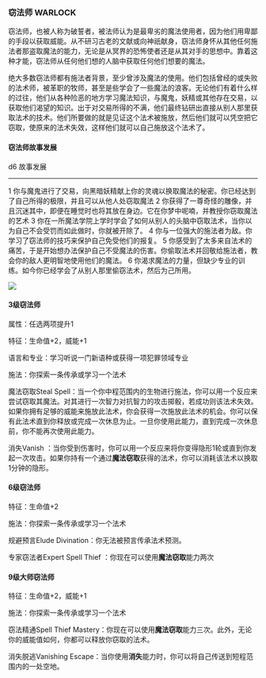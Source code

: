### 窃法师 WARLOCK

窃法师，也被人称为破誓者，被法师认为是最卑劣的魔法使用者，因为他们用卑鄙的手段以获取威能。从不研习古老的文献或向神祇献身，窃法师身怀从其他任何施法者那盗取魔法的能力，无论是从冥界的恐怖使者还是从其对手的思想中。靠着这种才能，窃法师从任何他们想的人脑中获取任何他们想要的魔法。

绝大多数窃法师都有施法者背景，至少曾涉及魔法的使用。他们包括曾经的或失败的法术师，被革职的牧师，甚至是些学会了一些魔法的浪客。无论他们有着什么样的过往，他们从各种险恶的地方学习魔法知识，与魔鬼，妖精或其他存在交易，以获取他们渴望的知识。出于对交易所得的不满，他们最终钻研出直接从别人那里获取法术的技术。他们所要做的就是见证这个法术被施放，然后他们就可以凭空把它窃取，使原来的法术失效，这样他们就可以自己施放这个法术了。

#### 窃法师故事发展

  d6   故事发展
  ---- ------------------------------------------------------------------------------------------------------------------------------------
  1    你与魔鬼进行了交易，向黑暗妖精献上你的灵魂以换取魔法的秘密。你已经达到了自己所得的极限，并且可以从他人处窃取魔法
  2    你获得了一尊奇怪的雕像，并且沉迷其中，即便在睡觉时也将其放在身边。它在你梦中呢喃，并教授你窃取魔法的艺术
  3    你在一所魔法学院上学时学会了如何从别人的头脑中窃取法术，当你以为自己不会受罚而如此做时，你就被开除了。
  4    你与一位强大的施法者为敌。你学习了窃法师的技巧来保护自己免受他们的报复。
  5    你感受到了太多来自法术的痛苦，于是开始想办法保护自己不受魔法的伤害。你偷取法术并回敬给施法者，教会你的敌人更明智地使用他们的魔法。
  6    你渴求魔法的力量，但缺少专业的训练。如今你已经学会了从别人那里偷窃法术，然后为己所用。

![](https://sdlpic.oss-cn-beijing.aliyuncs.com/pic/warlock.jpg)

#### 3级窃法师

属性：任选两项提升1

特征：生命值+2，威能+1

语言和专业：学习听说一门新语种或获得一项犯罪领域专业

施法：你探索一条传承或学习一个法术

魔法窃取Steal
Spell：当一个你中程范围内的生物进行施法，你可以用一个反应来尝试窃取其魔法。对其进行一次智力对抗智力的攻击掷骰，若成功则该法术失效。如果你拥有足够的威能来施放此法术，你会获得一次施放此法术的机会。你可以保有此法术直到你释放或完成一次休息为止。一旦你使用此能力，直到完成一次休息前，你不能再次使用此能力。

消失Vanish
：当你受到伤害时，你可以用一个反应来将你变得隐形1轮或直到你发起一次攻击。如果你持有一个通过**魔法窃取**获得的法术，你可以消耗该法术以换取1分钟的隐形。

#### 6级窃法师

特征：生命值+2

施法：你探索一条传承或学习一个法术

规避预言Elude Divination：你无法被预言传承法术预测。

专家窃法者Expert Spell Thief ：你现在可以使用**魔法窃取**能力两次

#### 9级大师窃法师

特征：生命值+2，威能+1

施法：你探索一条传承或学习一个法术

窃法精通Spell Thief
Mastery：你现在可以使用**魔法窃取**能力三次。此外，无论你的威能值如何，你都可以释放你窃取的法术。

消失脱逃Vanishing
Escape：当你使用**消失**能力时，你可以将自己传送到短程范围内的一处空地。
